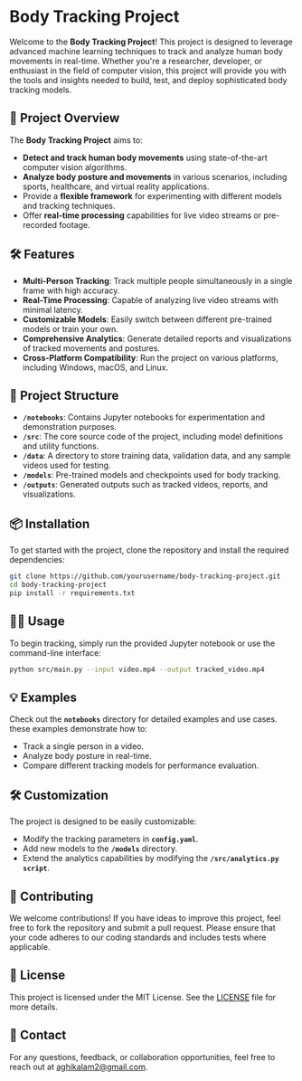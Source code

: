 # Body Tracking Project

Welcome to the **Body Tracking Project**! This project is designed to leverage advanced machine learning techniques to track and analyze human body movements in real-time. Whether you're a researcher, developer, or enthusiast in the field of computer vision, this project will provide you with the tools and insights needed to build, test, and deploy sophisticated body tracking models.

## 🚀 Project Overview

The **Body Tracking Project** aims to:
- **Detect and track human body movements** using state-of-the-art computer vision algorithms.
- **Analyze body posture and movements** in various scenarios, including sports, healthcare, and virtual reality applications.
- Provide a **flexible framework** for experimenting with different models and tracking techniques.
- Offer **real-time processing** capabilities for live video streams or pre-recorded footage.

## 🛠️ Features

- **Multi-Person Tracking**: Track multiple people simultaneously in a single frame with high accuracy.
- **Real-Time Processing**: Capable of analyzing live video streams with minimal latency.
- **Customizable Models**: Easily switch between different pre-trained models or train your own.
- **Comprehensive Analytics**: Generate detailed reports and visualizations of tracked movements and postures.
- **Cross-Platform Compatibility**: Run the project on various platforms, including Windows, macOS, and Linux.

## 🧩 Project Structure

- **`/notebooks`**: Contains Jupyter notebooks for experimentation and demonstration purposes.
- **`/src`**: The core source code of the project, including model definitions and utility functions.
- **`/data`**: A directory to store training data, validation data, and any sample videos used for testing.
- **`/models`**: Pre-trained models and checkpoints used for body tracking.
- **`/outputs`**: Generated outputs such as tracked videos, reports, and visualizations.

## 📦 Installation

To get started with the project, clone the repository and install the required dependencies:

```bash
git clone https://github.com/yourusername/body-tracking-project.git
cd body-tracking-project
pip install -r requirements.txt
```
## 🚶‍♂️ Usage

To begin tracking, simply run the provided Jupyter notebook or use the command-line interface:

```bash
python src/main.py --input video.mp4 --output tracked_video.mp4
```

## 💡 Examples

Check out the **`notebooks`** directory for detailed examples and use cases. these examples demonstrate how to:

- Track a single person in a video.
- Analyze body posture in real-time.
- Compare different tracking models for performance evaluation.

## 🛠️ Customization

The project is designed to be easily customizable:

- Modify the tracking parameters in **`config.yaml`**.
- Add new models to the **`/models`** directory.
- Extend the analytics capabilities by modifying the **`/src/analytics.py script`**.

## 🤝 Contributing

We welcome contributions! If you have ideas to improve this project, feel free to fork the repository and submit a pull request. Please ensure that your code adheres to our coding standards and includes tests where applicable.

## 📄 License
This project is licensed under the MIT License. See the [LICENSE](https://license) file for more details.

## 📧 Contact

For any questions, feedback, or collaboration opportunities, feel free to reach out at aghikalam2@gmail.com.
